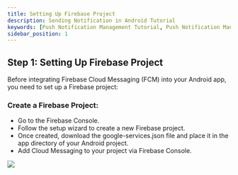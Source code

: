 ```yaml
---
title: Setting Up Firebase Project 
description: Sending Notification in Android Tutorial
keywords: [Push Notification Management Tutorial, Push Notification Management, Ant Media Server Documentation, Ant Media Server Tutorials]
sidebar_position: 1
---
```


## Step 1: Setting Up Firebase Project

Before integrating Firebase Cloud Messaging (FCM) into your Android app, you need to set up a Firebase project:

### Create a Firebase Project:
- Go to the Firebase Console.
- Follow the setup wizard to create a new Firebase project.
- Once created, download the google-services.json file and place it in the app directory of your Android project.
- Add Cloud Messaging to your project via Firebase Console.

![](@site/static/img/fcm.jpg)